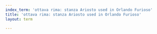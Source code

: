 ```yaml
---
index_term: 'ottava rima: stanza Ariosto used in Orlando Furioso'
title: 'ottava rima: stanza Ariosto used in Orlando Furioso'
layout: term

---
```

